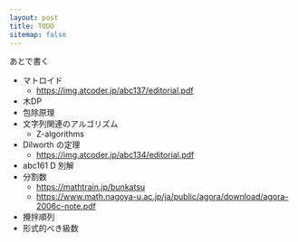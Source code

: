 ```yaml
---
layout: post
title: TODO
sitemap: false
---
```


あとで書く

- マトロイド
  - https://img.atcoder.jp/abc137/editorial.pdf
- 木DP
- 包除原理
- 文字列関連のアルゴリズム
  -  Z-algorithms
- Dilworth の定理
  - https://img.atcoder.jp/abc134/editorial.pdf
- abc161 D 別解
- 分割数
  - https://mathtrain.jp/bunkatsu
  - https://www.math.nagoya-u.ac.jp/ja/public/agora/download/agora-2006c-note.pdf
- 攪拌順列
- 形式的べき級数
